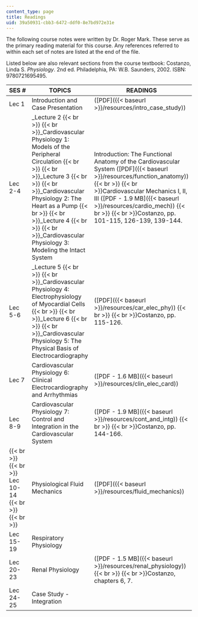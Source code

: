 ```yaml
---
content_type: page
title: Readings
uid: 39a50931-cbb3-6472-ddf0-8e7bd972e31e
---
```


The following course notes were written by Dr. Roger Mark. These serve as the primary reading material for this course. Any references referred to within each set of notes are listed at the end of the file.

Listed below are also relevant sections from the course textbook: Costanzo, Linda S. _Physiology_. 2nd ed. Philadelphia, PA: W.B. Saunders, 2002. ISBN: 9780721695495.

| SES # | TOPICS | READINGS |
| --- | --- | --- |
| Lec 1 | Introduction and Case Presentation | ([PDF]({{< baseurl >}}/resources/intro_case_study)) |
| Lec 2-4 | _Lecture 2  {{< br >}}  {{< br >}}_Cardiovascular Physiology 1: Models of the Peripheral Circulation  {{< br >}}  {{< br >}}_Lecture 3  {{< br >}}  {{< br >}}_Cardiovascular Physiology 2: The Heart as a Pump  {{< br >}}  {{< br >}}_Lecture 4  {{< br >}}  {{< br >}}_Cardiovascular Physiology 3: Modeling the Intact System | Introduction: The Functional Anatomy of the Cardiovascular System ([PDF]({{< baseurl >}}/resources/function_anatomy))  {{< br >}}  {{< br >}}Cardiovascular Mechanics I, II, III ([PDF - 1.9 MB]({{< baseurl >}}/resources/cardio_mech))  {{< br >}}  {{< br >}}Costanzo, pp. 101-115, 126-139, 139-144. |
| Lec 5-6 | _Lecture 5  {{< br >}}  {{< br >}}_Cardiovascular Physiology 4: Electrophysiology of Myocardial Cells  {{< br >}}  {{< br >}}_Lecture 6  {{< br >}}  {{< br >}}_Cardiovascular Physiology 5: The Physical Basis of Electrocardiography | ([PDF]({{< baseurl >}}/resources/car_elec_phy))  {{< br >}}  {{< br >}}Costanzo, pp. 115-126. |
| Lec 7 | Cardiovascular Physiology 6: Clinical Electrocardiography and Arrhythmias | ([PDF - 1.6 MB]({{< baseurl >}}/resources/clin_elec_card)) |
| Lec 8-9 | Cardiovascular Physiology 7: Control and Integration in the Cardiovascular System | ([PDF - 1.9 MB]({{< baseurl >}}/resources/cont_and_intg))  {{< br >}}  {{< br >}}Costanzo, pp. 144-166. |
|  {{< br >}}{{< br >}} Lec 10-14 {{< br >}}{{< br >}}  | Physiological Fluid Mechanics | ([PDF]({{< baseurl >}}/resources/fluid_mechanics)) |
| Lec 15-19 | Respiratory Physiology | &nbsp; |
| Lec 20-23 | Renal Physiology | ([PDF - 1.5 MB]({{< baseurl >}}/resources/renal_physiology))  {{< br >}}  {{< br >}}Costanzo, chapters 6, 7. |
| Lec 24-25 | Case Study - Integration |